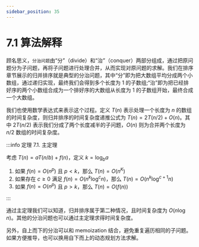 ```yaml
---
sidebar_position: 35
---
```


# 7.1 算法解释

顾名思义，`分治问题`由“分”（divide）和“治”（conquer）两部分组成，通过把原问题分为子问题，再将子问题进行处理合并，从而实现对原问题的求解。我们在排序章节展示的归并排序就是典型的分治问题，其中“分”即为把大数组平均分成两个小数组，通过递归实现，最终我们会得到多个长度为 1 的子数组;“治”即为把已经排好序的两个小数组合成为一个排好序的大数组从长度为 1 的子数组开始，最终合成一个大数组。

我们也使用数学表达式来表示这个过程。定义 $T(n)$ 表示处理一个长度为 $n$ 的数组的时间复杂度，则归并排序的时间复杂度递推公式为 $T(n) =2T(n/2) +O(n)$。其中 $2T(n/2)$ 表示我们分成了两个长度减半的子问题，$O(n)$ 则为合并两个长度为 $n/2$ 数组的时间复杂度。

:::info 定理 7.1. 主定理

考虑 $T(n) =aT(n/b) + f (n)$，定义 $k =\log_{b} a$
1. 如果 $f (n) =O(n^p)$ 且 $p < k$，那么 $T(n) =O(n^K)$
2. 如果存在 $c ≥ 0$ 满足 $f (n) =O(n^k \log^c n)$，那么 $T(n) = O(n^k \log^{c+1} n)$
3. 如果 $f (n) =O(n^p)$ 且 $p > k$，那么 $T(n) =O( f (n))$

:::

通过主定理我们可以知道，归并排序属于第二种情况，且时间复杂度为 $O(n \log n)$。其他的分治问题也可以通过主定理求得时间复杂度。

另外，自上而下的分治可以和 memoization 结合，避免重复遍历相同的子问题。如果方便推导，也可以换用自下而上的动态规划方法求解。